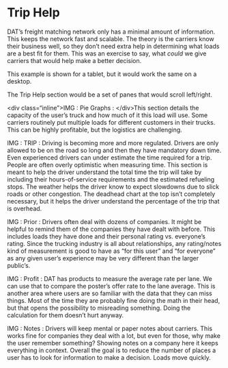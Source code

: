 # Trip Help

DAT’s freight matching network only has a minimal amount of information. This keeps the network fast and scalable. The theory is the carriers know their business well, so they don’t need extra help in determining what loads are a best fit for them. This was an exercise to say, what _could_ we give carriers that would help make a better decision.

This example is shown for a tablet, but it would work the same on a desktop. 

The Trip Help section would be a set of panes that would scroll left/right. 

\<div class=“inline”\>IMG : Pie Graphs : \</div\>This section details the capacity of the user’s truck and how much of it this load will use. Some carriers routinely put multiple loads for different customers in their trucks. This can be highly profitable, but the logistics are challenging. 

IMG : TRIP : Driving is becoming more and more regulated. Drivers are only allowed to be on the road so long and then they have mandatory down time. Even experienced drivers can under estimate the time required for a trip. People are often overly optimistic when measuring time. This section is meant to help the driver understand the total time the trip will take by including their hours-of-service requirements and the estimated refueling stops. The weather helps the driver know to expect slowdowns due to slick roads or other congestion. The deadhead chart at the top isn’t completely necessary, but it helps the driver understand the percentage of the trip that is overhead.

IMG : Prior : Drivers often deal with dozens of companies. It might be helpful to remind them of the companies they have dealt with before. This includes loads they have done and their personal rating vs. everyone’s rating. Since the trucking industry is all about relationships, any rating/notes kind of measurement is good to have as “for this user” and “for everyone” as any given user’s experience may be very different than the larger public’s. 

IMG : Profit : DAT has products to measure the average rate per lane. We can use that to compare the poster’s offer rate to the lane average. This is another area where users are so familiar with the data that they can miss things. Most of the time they are probably fine doing the math in their head, but that opens the possibility to misreading something. Doing the calculation for them doesn’t hurt anyway.

IMG : Notes : Drivers will keep mental or paper notes about carriers. This works fine for companies they deal with a lot, but even for those, why make the user remember something? Showing notes on a company here it keeps everything in context. Overall the goal is to reduce the number of places a user has to look for information to make a decision. Loads move quickly. 